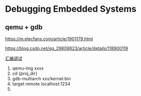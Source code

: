 # Debugging Embedded Systems

## qemu + gdb

https://m.elecfans.com/article/1901179.html

https://blog.csdn.net/qq_29809823/article/details/118900119

[汇编调试](https://blog.51cto.com/baimao/6186858)

1. qemu-img xxxx
2. cd {proj_dir}
3. gdb-multiarch xxx/kernel.bin
4. target remote localhost:1234
5. 